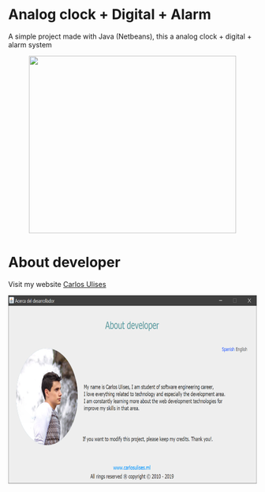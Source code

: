 # Analog clock + Digital + Alarm

A simple project made with Java (Netbeans), this a analog clock + digital + alarm system

<p align="center">
<img width="420" height="360" src="https://raw.githubusercontent.com/CarlosUlisesOchoa/Reloj-Analogo-Alarma/6834f94e3d002d4eefa4caa740c320ce0f5d8e7f/dist/Images/Main.png" />
</p>

# About developer

Visit my website [Carlos Ulises](http://www.carlosulises.ml)

<p align="center">
<a href="http://www.carlosulises.ml" target="_BLANK">
<img width="700" height="382" src="https://github.com/CarlosUlisesOchoa/Calculador-de-integrales-definidas-java/blob/master/project%20images/dev.png?raw=true" />
</a>
</p>
